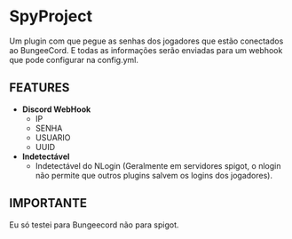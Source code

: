 # SpyProject

Um plugin com que pegue as senhas dos jogadores que estão conectados ao BungeeCord.
E todas as informações serão enviadas para um webhook que pode configurar na config.yml.

## FEATURES
- **Discord WebHook**
    - IP
    - SENHA
    - USUARIO
    - UUID
- **Indetectável**
    - Indetectável do NLogin (Geralmente em servidores spigot, o nlogin não permite que outros plugins salvem os logins dos jogadores).
      
## IMPORTANTE
Eu só testei para Bungeecord não para spigot.
